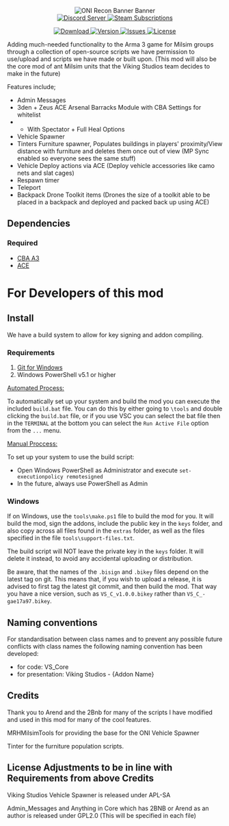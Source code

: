 <p align="center">
	<img src="https://github.com/Viking-Studios-Arma/ONI_Recon_Essentials/blob/5d17ad1523638d20144793f82f990c9eececcb5a/Falcon%20flight%20banner%20W-logo.png" alt="ONI Recon Banner Banner" />
	<br />
	<a href="https://discord.gg/9pJTHHzaFC">
		<img src="https://img.shields.io/discord/1032437213100777502.svg?label=Discord&logo=Discord&colorB=7289da&style=for-the-badge" alt="Discord Server">
	</a>
	<a href="https://steamcommunity.com/sharedfiles/filedetails/?id=3108370655">
		<img src="https://img.shields.io/steam/subscriptions/3108370655?style=for-the-badge" alt="Steam Subscriptions">
	</a>
	
</p>
</p>
<p align="center">
	<a href="https://steamcommunity.com/sharedfiles/filedetails/?id=3016023028">
		<img src="https://img.shields.io/steam/size/3016023028?label=Download&logo=steam" alt="Download" />
	</a>
	<a href="https://github.com/Viking-Studios-Arma/Milsim-Tools/releases">
		<img src="https://img.shields.io/github/release/Viking-Studios-Arma/Milsim-Tools.svg?label=Version" alt="Version" />
	</a>
	<a href="https://github.com/Viking-Studios-Arma/Milsim-Tools/issues">
		<img src="http://img.shields.io/github/issues-raw/Viking-Studios-Arma/Milsim-Tools.svg?label=Issues&style=flat" alt="Issues" />
	</a>
	<a href="Viking-Studios-Arma/Milsim-Tools/blob/main/LICENSE">
		<img src="https://img.shields.io/github/license/Viking-Studios-Arma/Milsim-Tools.svg?style=flat&label=Licence" alt="License">
	</a>
</p>

<p>

Adding much-needed functionality to the Arma 3 game for Milsim groups through a collection of open-source scripts we have permission to use/upload and scripts we have made or built upon. (This mod will also be the core mod of ant Milsim units that the Viking Studios team decides to make in the future)

Features include;
- Admin Messages
- 3den + Zeus ACE Arsenal Barracks Module with CBA Settings for whitelist
- - With Spectator + Full Heal Options
- Vehicle Spawner
- Tinters Furniture spawner, Populates buildings in players' proximity/View distance with furniture and deletes them once out of view (MP Sync enabled so everyone sees the same stuff)
- Vehicle Deploy actions via ACE (Deploy vehicle accessories like camo nets and slat cages)
- Respawn timer
- Teleport
- Backpack Drone Toolkit items (Drones the size of a toolkit able to be placed in a backpack and deployed and packed back up using ACE)

</p>

## Dependencies
### Required
- [CBA A3](https://steamcommunity.com/sharedfiles/filedetails/?id=450814997)
- [ACE](https://steamcommunity.com/workshop/filedetails/?id=463939057)

# For Developers of this mod
## Install
We have a build system to allow for key signing and addon compiling.

### Requirements
1. [Git for Windows](https://git-scm.com/download/win)
1. Windows PowerShell v5.1 or higher

<ins>Automated Process:</ins>

To automatically set up your system and build the mod you can execute the included `build.bat` file.
You can do this by either going to `\tools` and double clicking the `build.bat` file, or if you use VSC you can select the bat file then in the `TERMINAL` at the bottom you can select the `Run Active File` option from the `...` menu.

<ins>Manual Proccess:</ins>

To set up your system to use the build script:
- Open Windows PowerShell as Administrator and execute `set-executionpolicy remotesigned`
- In the future, always use PowerShell as Admin

### Windows
If on Windows, use the `tools\make.ps1` file to build the mod for you. It will build the mod, sign the addons, include the public key in the `keys` folder, and also copy across all files found in the `extras` folder, as well as the files specified in the file `tools\support-files.txt`.

The build script will NOT leave the private key in the `keys` folder. It will delete it instead, to avoid any accidental uploading or distribution.

Be aware, that the names of the `.bisign` and `.bikey` files depend on the latest tag on git. This means that, if you wish to upload a release, it is advised to first tag the latest git commit, and then build the mod. That way you have a nice version, such as `VS_C_v1.0.0.bikey` rather than `VS_C_-gae17a97.bikey`.

## Naming conventions
For standardisation between class names and to prevent any possible future conflicts with class names the following naming convention has been developed:
- for code: VS_Core
- for presentation: Viking Studios - {Addon Name}

## Credits

Thank you to Arend and the 2Bnb for many of the scripts I have modified and used in this mod for many of the cool features.

MRHMilsimTools for providing the base for the ONI Vehicle Spawner

Tinter for the furniture population scripts.

## License Adjustments to be in line with Requirements from above Credits

Viking Studios Vehicle Spawner is released under APL-SA

Admin_Messages and Anything in Core which has 2BNB or Arend as an author is released under GPL2.0 (This will be specified in each file)


</p>
<br />
